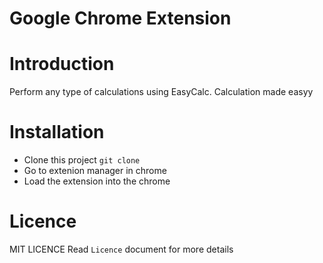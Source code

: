# Google Chrome Extension
# Introduction
  Perform any type of calculations using EasyCalc. Calculation made easyy


# Installation

- Clone this project `git clone `
- Go to extenion manager in chrome
- Load the extension into the chrome

# Licence

MIT LICENCE
Read `Licence` document for more details


